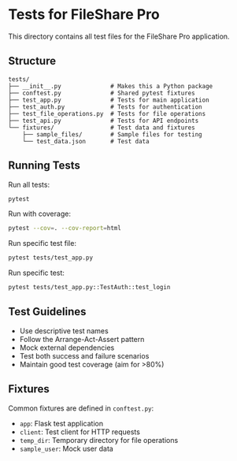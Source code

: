 # Tests for FileShare Pro

This directory contains all test files for the FileShare Pro application.

## Structure

```
tests/
├── __init__.py              # Makes this a Python package
├── conftest.py              # Shared pytest fixtures
├── test_app.py              # Tests for main application
├── test_auth.py             # Tests for authentication
├── test_file_operations.py  # Tests for file operations
├── test_api.py              # Tests for API endpoints
└── fixtures/                # Test data and fixtures
    ├── sample_files/        # Sample files for testing
    └── test_data.json       # Test data
```

## Running Tests

Run all tests:
```bash
pytest
```

Run with coverage:
```bash
pytest --cov=. --cov-report=html
```

Run specific test file:
```bash
pytest tests/test_app.py
```

Run specific test:
```bash
pytest tests/test_app.py::TestAuth::test_login
```

## Test Guidelines

- Use descriptive test names
- Follow the Arrange-Act-Assert pattern
- Mock external dependencies
- Test both success and failure scenarios
- Maintain good test coverage (aim for >80%)

## Fixtures

Common fixtures are defined in `conftest.py`:
- `app`: Flask test application
- `client`: Test client for HTTP requests
- `temp_dir`: Temporary directory for file operations
- `sample_user`: Mock user data
